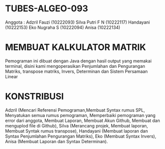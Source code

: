# TUBES-ALGEO-093
Anggota : Adzril Fauzi (10222093)
          Silva Putri F N (10222117)
          Handayani (10222153)
          Eko Nugraha S (10222094)
          Anisa (10222134)

# MEMBUAT KALKULATOR MATRIK
Pemograman ini dibuat dengan Java dengan hasil output yang memakai terminal, disini kami mengoperasikan Penjumlahan dan Pengurangan Matriks, transpose matriks, Invers, Determinan dan Sistem Persamaan Linear

# KONSTRIBUSI
Adzril (Mencari Referensi Pemograman,Membuat Syntax rumus SPL, Menyatukan semua rumus pemograman, Memperbaiki pemograman yang error dari anggota, Membuat Laporan, Membuat Akun Github, Membuat dan menguplod file di Github),
Silva (Merancang projek, Membuat laporan, Membuat Syntak rumus transpose),
Handayani (Membuat laporan dan Syntax Penjumlahan Pengurangan Matriks),
Eko (Membuat Syntax Invers),
Anisa (Membuat Laporan dan Syntax Determinan).

